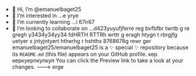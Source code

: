 - 👋 Hi, I’m @emanuelbaget25
- 👀 I’m interested in ...e yrye
- 🌱 I’m currently learning ...i 67ir67 
- 💞️ I’m looking to collaborate on ...d423yuyufjferre reg bvfbfbr twrtb g re gregh y3434y34yy34  fdHRTH RTTRh wrttr g eragh
htygn t rbrgjfg uetyer s jntyjntyert htherhg r hshths 8768678g rewr ger
emanuelbaget25/emanuelbaget25 is a ✨ special ✨ repository because its `README.md` (this file) appears on your GitHub profile. кер керкуерпкупкуп
You can click the Preview link to take a look at your changes.
---> erge

